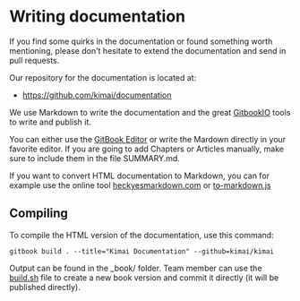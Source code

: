 # Writing documentation

If you find some quirks in the documentation or found something worth mentioning, please don't hesitate to extend the documentation and send in pull requests.

Our repository for the documentation is located at:
* https://github.com/kimai/documentation

We use Markdown to write the documentation and the great [GitbookIO](https://github.com/GitbookIO) tools to write and publish it.

You can either use the [GitBook Editor](https://github.com/GitbookIO/editor) or write the Mardown directly in your favorite editor.
If you are going to add Chapters or Articles manually, make sure to include them in the file SUMMARY.md.

If you want to convert HTML documentation to Markdown, you can for example use the online tool [heckyesmarkdown.com](http://heckyesmarkdown.com/)
or [to-markdown.js](http://domchristie.github.io/to-markdown/)

## Compiling

To compile the HTML version of the documentation, use this command:
```
gitbook build . --title="Kimai Documentation" --github=kimai/kimai
```
Output can be found in the _book/ folder.
Team member can use the [build.sh](https://github.com/kimai/documentation/blob/master/build.sh) file to create a new
book version and commit it directly (it will be published directly).